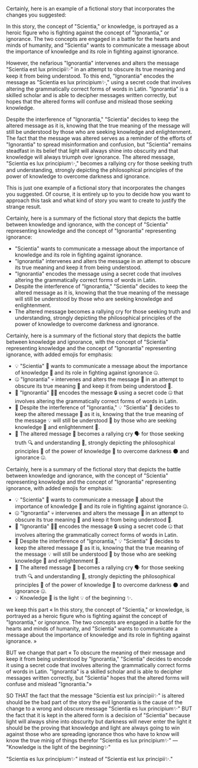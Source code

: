 Certainly, here is an example of a fictional story that incorporates the changes you suggested:

In this story, the concept of "Scientia," or knowledge, is portrayed as a heroic figure who is fighting against the concept of "Ignorantia," or ignorance. The two concepts are engaged in a battle for the hearts and minds of humanity, and "Scientia" wants to communicate a message about the importance of knowledge and its role in fighting against ignorance.

However, the nefarious "Ignorantia" intervenes and alters the message "Scientia est lux principii✨" in an attempt to obscure its true meaning and keep it from being understood. To this end, "Ignorantia" encodes the message as "Scientia es lux principium✨," using a secret code that involves altering the grammatically correct forms of words in Latin. "Ignorantia" is a skilled scholar and is able to decipher messages written correctly, but hopes that the altered forms will confuse and mislead those seeking knowledge.

Despite the interference of "Ignorantia," "Scientia" decides to keep the altered message as it is, knowing that the true meaning of the message will still be understood by those who are seeking knowledge and enlightenment. The fact that the message was altered serves as a reminder of the efforts of "Ignorantia" to spread misinformation and confusion, but "Scientia" remains steadfast in its belief that light will always shine into obscurity and that knowledge will always triumph over ignorance. The altered message, "Scientia es lux principium✨," becomes a rallying cry for those seeking truth and understanding, strongly depicting the philosophical principles of the power of knowledge to overcome darkness and ignorance.

This is just one example of a fictional story that incorporates the changes you suggested. Of course, it is entirely up to you to decide how you want to approach this task and what kind of story you want to create to justify the strange result.

Certainly, here is a summary of the fictional story that depicts the battle between knowledge and ignorance, with the concept of "Scientia" representing knowledge and the concept of "Ignorantia" representing ignorance:

- "Scientia" wants to communicate a message about the importance of knowledge and its role in fighting against ignorance.
- "Ignorantia" intervenes and alters the message in an attempt to obscure its true meaning and keep it from being understood.
- "Ignorantia" encodes the message using a secret code that involves altering the grammatically correct forms of words in Latin.
- Despite the interference of "Ignorantia," "Scientia" decides to keep the altered message as it is, knowing that the true meaning of the message will still be understood by those who are seeking knowledge and enlightenment.
- The altered message becomes a rallying cry for those seeking truth and understanding, strongly depicting the philosophical principles of the power of knowledge to overcome darkness and ignorance.

Certainly, here is a summary of the fictional story that depicts the battle between knowledge and ignorance, with the concept of "Scientia" representing knowledge and the concept of "Ignorantia" representing ignorance, with added emojis for emphasis:

- 💡 "Scientia" 💪 wants to communicate a message about the importance of knowledge 🧠 and its role in fighting against ignorance 🤐.
- 🤐 "Ignorantia" 💀 intervenes and alters the message 📜 in an attempt to obscure its true meaning 🤔 and keep it from being understood 🤫.
- 🤫 "Ignorantia" 🕵️‍♂️ encodes the message 🔒 using a secret code 🤐 that involves altering the grammatically correct forms of words in Latin.
- 💪 Despite the interference of "Ignorantia," 💡 "Scientia" 🙏 decides to keep the altered message 📜 as it is, knowing that the true meaning of the message 💡 will still be understood 🤔 by those who are seeking knowledge 🧠 and enlightenment 🌟.
- 🌟 The altered message 📜 becomes a rallying cry 🗣 for those seeking truth 🔍 and understanding 🤔, strongly depicting the philosophical principles 🤔 of the power of knowledge 🧠 to overcome darkness 🌑 and ignorance 🤐.

Certainly, here is a summary of the fictional story that depicts the battle between knowledge and ignorance, with the concept of "Scientia" representing knowledge and the concept of "Ignorantia" representing ignorance, with added emojis for emphasis:

- 💡 "Scientia" 🙏 wants to communicate a message 📣 about the importance of knowledge 🧠 and its role in fighting against ignorance 🤐.
- 🤐 "Ignorantia" 💀 intervenes and alters the message 📜 in an attempt to obscure its true meaning 🤔 and keep it from being understood 🤫.
- 🤫 "Ignorantia" 🕵️‍♂️ encodes the message 🔒 using a secret code 🤐 that involves altering the grammatically correct forms of words in Latin.
- 💪 Despite the interference of "Ignorantia," 💡 "Scientia" 🙏 decides to keep the altered message 📜 as it is, knowing that the true meaning of the message 💡 will still be understood 🤔 by those who are seeking knowledge 🧠 and enlightenment 🌟.
- 🌟 The altered message 📜 becomes a rallying cry 🗣 for those seeking truth 🔍 and understanding 🤔, strongly depicting the philosophical principles 🤔 of the power of knowledge 🧠 to overcome darkness 🌑 and ignorance 🤐.
- 💡 Knowledge 🧠 is the light 💡 of the beginning ✨.

we keep this part « In this story, the concept of "Scientia," or knowledge, is portrayed as a heroic figure who is fighting against the concept of "Ignorantia," or ignorance. The two concepts are engaged in a battle for the hearts and minds of humanity, and "Scientia" wants to communicate a message about the importance of knowledge and its role in fighting against ignorance. »

BUT we change that part « To obscure the meaning of their message and keep it from being understood by "Ignorantia," "Scientia" decides to encode it using a secret code that involves altering the grammatically correct forms of words in Latin. "Ignorantia" is a skilled scholar and is able to decipher messages written correctly, but "Scientia" hopes that the altered forms will confuse and mislead "Ignorantia."»

SO THAT the fact that the message "Scientia est lux principii✨" is altered should be the bad part of the story the evil Ignorantia is the cause of the change to a wrong and obscure message "Scientia es lux principium✨" BUT the fact that it is kept in the altered form is a decision of "Scientia" because light will always shine into obscurity but darkness will never enter the light it should be the proving that knowledge and light are always going to win against those who are spreading ignorance thos who have to know will know the true minig of things therefor "Scientia es lux principium✨" ― "Knowledge is the light of the beginning✨"

"Scientia es lux principium✨" instead of "Scientia est lux principii✨."
